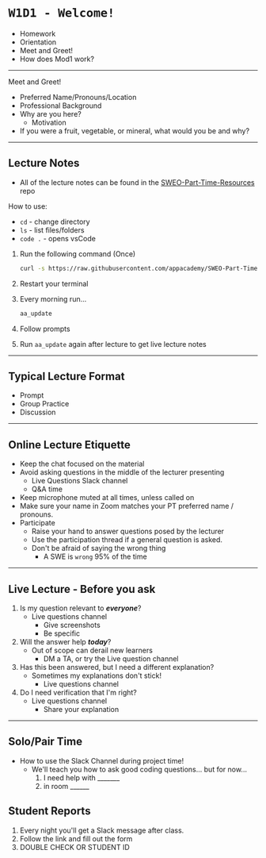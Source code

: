 # `W1D1 - Welcome!`

- Homework
- Orientation
- Meet and Greet!
- How does Mod1 work?

---

Meet and Greet!

- Preferred Name/Pronouns/Location
- Professional Background
- Why are you here?
  - Motivation
- If you were a fruit, vegetable, or mineral, what would you be and why?

---

## Lecture Notes

- All of the lecture notes can be found in the [SWEO-Part-Time-Resources] repo

How to use:

- `cd` - change directory
- `ls` - list files/folders
- `code .` - opens vsCode

1. Run the following command (Once)

    ```bash
    curl -s https://raw.githubusercontent.com/appacademy/SWEO-Part-Time-Resources/main/utilities/scripts/folder_structure.sh | bash
    ```

2. Restart your terminal
3. Every morning run...

    ```bash
    aa_update
    ```

4. Follow prompts
5. Run `aa_update` again after lecture to get live lecture notes

---

## Typical Lecture Format

- Prompt
- Group Practice
- Discussion

---

## Online Lecture Etiquette

- Keep the chat focused on the material
- Avoid asking questions in the middle of the lecturer presenting
  - Live Questions Slack channel
  - Q&A time
- Keep microphone muted at all times, unless called on
- Make sure your name in Zoom matches your PT preferred name / pronouns.
- Participate
  - Raise your hand to answer questions posed by the lecturer
  - Use the participation thread if a general question is asked.
  - Don't be afraid of saying the wrong thing
    - A SWE is `wrong` 95% of the time

---

## Live Lecture - Before you ask

1. Is my question relevant to ***everyone***?
    - Live questions channel
      - Give screenshots
      - Be specific
2. Will the answer help ***today***?
    - Out of scope can derail new learners
      - DM a TA, or try the Live question channel
3. Has this been answered, but I need a different explanation?
    - Sometimes my explanations don't stick!
      - Live questions channel
4. Do I need verification that I'm right?
    - Live questions channel
      - Share your explanation

---

## Solo/Pair Time

- How to use the Slack Channel during project time!
  - We'll teach you how to ask good coding questions... but for now...
    1. I need help with _______
    2. in room ______

## Student Reports

1. Every night you'll get a Slack message after class.
2. Follow the link and fill out the form
3. DOUBLE CHECK OR STUDENT ID

[SWEO-Part-Time-Resources]: https://github.com/appacademy/SWEO-Part-Time-Resources
